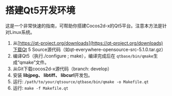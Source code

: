 # 搭建Qt5开发环境

这是一个非常快速的指南，可帮助你搭建Cocos2d-x的Qt5平台。注意本方法是针对Linux系统。

1. 从[https://qt-project.org/downloads](https://qt-project.org/downloads)下载Qt 5 Source源代码（如qt-everywhere-opensource-src-5.1.0.tar.gz）
2. 编译Qt5（执行./configure ; make），编译完成后在 `qtbase/bin/qmake`生成“qmake”文件。
3. 从Git下载cocos2d-x源代码（branch: develop）
4. 安装 **libjpeg、 libtiff、 libcurl**开发包。
5. 运行: `/path/to/your/qtsource/qtbase/bin/qmake -o Makefile.qt`
6. 运行: `make -f Makefile.qt`